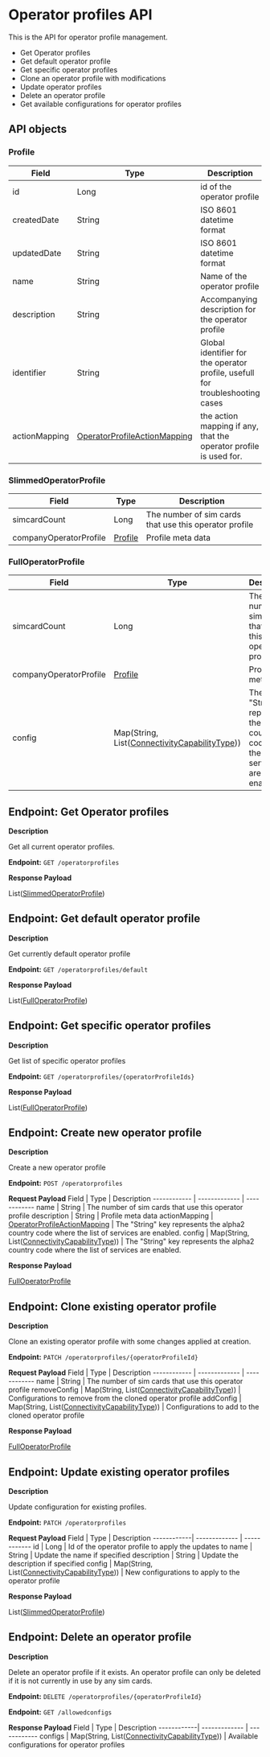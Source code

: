 # Operator profiles API
This is the API for operator profile management.

* Get Operator profiles
* Get default operator profile
* Get specific operator profiles
* Clone an operator profile with modifications
* Update operator profiles
* Delete an operator profile
* Get available configurations for operator profiles

## API objects

### Profile
Field        	| Type          																				| Description
------------ 	| ------------- 																				| ------------
id 				| Long 																							| id of the operator profile
createdDate 	| String 																						| ISO 8601 datetime format
updatedDate 	| String 																						| ISO 8601 datetime format
name 			| String 																						| Name of the operator profile
description 	| String 																						| Accompanying description for the operator profile
identifier 		| String 																						| Global identifier for the operator profile, usefull for troubleshooting cases
actionMapping 	| [OperatorProfileActionMapping](/general-information/data-types#operatorprofileactionmapping) 	| the action mapping if any, that the operator profile is used for.

### SlimmedOperatorProfile
Field        			| Type          							| Description
------------ 			| ------------- 							| ------------
simcardCount 			| Long 										| The number of sim cards that use this operator profile
companyOperatorProfile	| [Profile](/api/operator-profiles#Profile) | Profile meta data

### FullOperatorProfile
Field        			| Type          																								| Description
------------ 			| ------------- 																								| ------------
simcardCount 			| Long 																											| The number of sim cards that use this operator profile
companyOperatorProfile	| [Profile](/api/operator-profiles#Profile) 																	| Profile meta data
config					| Map(String, List([ConnectivityCapabilityType](/general-information/data-types#connectivitycapabilitytypes))) 	| The "String" key represents the alpha2 country code where the list of services are enabled.

## Endpoint: Get Operator profiles

**Description**

Get all current operator profiles.

**Endpoint:** `GET /operatorprofiles`

**Response Payload**

List([SlimmedOperatorProfile](/api/operator-profiles/#slimmedoperatorprofile))

## Endpoint: Get default operator profile

**Description**

Get currently default operator profile

**Endpoint:** `GET /operatorprofiles/default`

**Response Payload**

List([FullOperatorProfile](/api/operator-profiles/#fulloperatorprofile))

## Endpoint: Get specific operator profiles

**Description**

Get list of specific operator profiles

**Endpoint:** `GET /operatorprofiles/{operatorProfileIds}`

**Response Payload**

List([FullOperatorProfile](/api/operator-profiles/#fulloperatorprofile))

## Endpoint: Create new operator profile

**Description**

Create a new operator profile

**Endpoint:** `POST /operatorprofiles`

**Request Payload**
Field        	| Type          																				| Description
------------ 	| ------------- 																				| ------------
name 			| String 																						| The number of sim cards that use this operator profile
description		| String 																						| Profile meta data
actionMapping	| [OperatorProfileActionMapping](/general-information/data-types#operatorprofileactionmapping) 	| The "String" key represents the alpha2 country code where the list of services are enabled.
config			| Map(String, List([ConnectivityCapabilityType](/general-information/data-types#connectivitycapabilitytypes))) 	| The "String" key represents the alpha2 country code where the list of services are enabled.

**Response Payload**

[FullOperatorProfile](/api/operator-profiles/#fulloperatorprofile)

## Endpoint: Clone existing operator profile

**Description**

Clone an existing operator profile with some changes applied at creation.

**Endpoint:** `PATCH /operatorprofiles/{operatorProfileId}`

**Request Payload**
Field        	| Type          																								| Description
------------ 	| ------------- 																								| ------------
name 			| String 																										| The number of sim cards that use this operator profile
removeConfig	| Map(String, List([ConnectivityCapabilityType](/general-information/data-types#connectivitycapabilitytypes))) 	| Configurations to remove from the cloned operator profile
addConfig		| Map(String, List([ConnectivityCapabilityType](/general-information/data-types#connectivitycapabilitytypes))) 	| Configurations to add to the cloned operator profile

**Response Payload**

[FullOperatorProfile](/api/operator-profiles/#fulloperatorprofile)


## Endpoint: Update existing operator profiles

**Description**

Update configuration for existing profiles.

**Endpoint:** `PATCH /operatorprofiles`

**Request Payload**
Field       | Type          																								| Description
------------| ------------- 																								| ------------
id 			| Long 																										    | Id of the operator profile to apply the updates to
name 	    | String 																										| Update the name if specified
description | String 																										| Update the description if specified
config	    | Map(String, List([ConnectivityCapabilityType](/general-information/data-types#connectivitycapabilitytypes))) 	| New configurations to apply to the operator profile

**Response Payload**

List([SlimmedOperatorProfile](/api/operator-profiles/#slimmedoperatorprofile))

## Endpoint: Delete an operator profile

**Description**

Delete an operator profile if it exists. 
An operator profile can only be deleted if it is not currently in use by any sim cards.

**Endpoint:** `DELETE /operatorprofiles/{operatorProfileId}`

**Endpoint:** `GET /allowedconfigs`

**Response Payload**
Field       | Type          																								| Description
------------| ------------- 																								| ------------
configs	    | Map(String, List([ConnectivityCapabilityType](/general-information/data-types#connectivitycapabilitytypes))) 	| Available configurations for operator profiles
